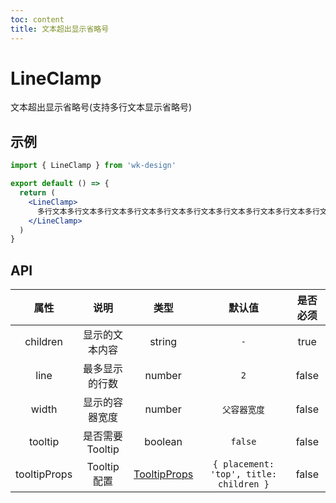 ```yaml
---
toc: content
title: 文本超出显示省略号
---
```


# LineClamp

文本超出显示省略号(支持多行文本显示省略号)

## 示例

```jsx
import { LineClamp } from 'wk-design'

export default () => {
  return (
    <LineClamp>
      多行文本多行文本多行文本多行文本多行文本多行文本多行文本多行文本多行文本多行文本多行文本多行文本多行文本多行文本多行文本多行文本多行文本多行文本多行文本多行文本多行文本多行文本多行文本多行文本多行文本多行文本多行文本多行文本多行文本多行文本多行文本多行文本多行文本多行文本多行文本end
    </LineClamp>
  )
}
```

## API

| 属性 | 说明 | 类型 | 默认值 | 是否必须 |
| :-: | :-: | :-: | :-: | :-: |
| children | 显示的文本内容 | string | `-` | true |
| line | 最多显示的行数 | number | `2` | false |
| width | 显示的容器宽度 | number | `父容器宽度` | false |
| tooltip | 是否需要 Tooltip | boolean | `false` | false |
| tooltipProps | Tooltip 配置 | [TooltipProps](https://ant-design.antgroup.com/components/tooltip-cn) | `{ placement: 'top', title: children }` | false |
